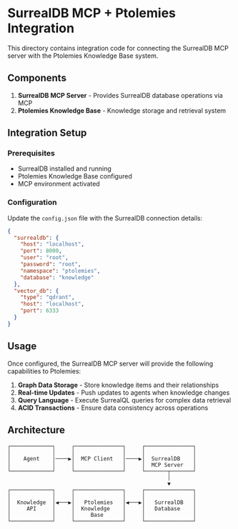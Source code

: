 # SurrealDB MCP + Ptolemies Integration

This directory contains integration code for connecting the SurrealDB MCP server with the Ptolemies Knowledge Base system.

## Components

1. **SurrealDB MCP Server** - Provides SurrealDB database operations via MCP
2. **Ptolemies Knowledge Base** - Knowledge storage and retrieval system

## Integration Setup

### Prerequisites
- SurrealDB installed and running
- Ptolemies Knowledge Base configured
- MCP environment activated

### Configuration

Update the `config.json` file with the SurrealDB connection details:

```json
{
  "surrealdb": {
    "host": "localhost",
    "port": 8000,
    "user": "root",
    "password": "root",
    "namespace": "ptolemies",
    "database": "knowledge"
  },
  "vector_db": {
    "type": "qdrant",
    "host": "localhost",
    "port": 6333
  }
}
```

## Usage

Once configured, the SurrealDB MCP server will provide the following capabilities to Ptolemies:

1. **Graph Data Storage** - Store knowledge items and their relationships
2. **Real-time Updates** - Push updates to agents when knowledge changes
3. **Query Language** - Execute SurrealQL queries for complex data retrieval
4. **ACID Transactions** - Ensure data consistency across operations

## Architecture

```
┌─────────────┐     ┌───────────────┐     ┌───────────────┐
│             │     │               │     │               │
│    Agent    │────▶│  MCP Client   │────▶│  SurrealDB    │
│             │     │               │     │  MCP Server   │
└─────────────┘     └───────────────┘     └───────┬───────┘
                                                  │
                                                  ▼
┌─────────────┐     ┌───────────────┐     ┌───────────────┐
│             │     │               │     │               │
│  Knowledge  │◀───▶│   Ptolemies   │◀───▶│   SurrealDB   │
│     API     │     │  Knowledge    │     │   Database    │
│             │     │     Base      │     │               │
└─────────────┘     └───────────────┘     └───────────────┘
```
